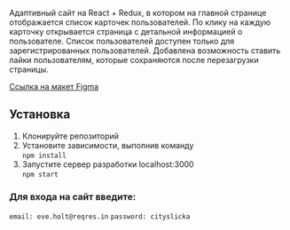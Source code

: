 Адаптивный сайт на React + Redux, в котором на главной странице отображается список карточек пользователей. По клику на каждую карточку открывается страница с детальной информацией о пользователе. Список пользователей доступен только для зарегистрированных пользователей. Добавлена возможность ставить лайки пользователям, которые сохраняются  после перезагрузки страницы.

[Ссылка на макет Figma](https://www.figma.com/file/Nw9TJYCeh8Tmi9cX3KxyqO/%D0%A2%D0%B5%D1%81%D1%82%D0%BE%D0%B2%D0%BE%D0%B5.-%D0%A4%D1%80%D0%BE%D0%BD%D1%82%D0%B5%D0%BD%D0%B4?node-id=0%3A1)

## Установка

1. Клонируйте репозиторий
2. Установите зависимости, выполнив команду  
`npm install`
3. Запустите сервер разработки localhost:3000  
`npm start`

<!-- ### Доработка проекта будет включать: -->

### Для входа на сайт введите:
`email: eve.holt@reqres.in`
`password: cityslicka`
